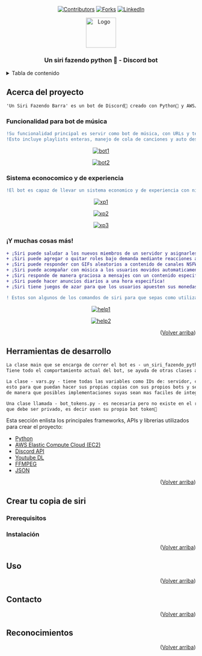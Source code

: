 <div id="top"></div>

<div align="center">
 
 <!-- PROJECT SHIELDS -->
 [![Contributors][contributors-shield]][contributors-url]
 [![Forks][forks-shield]][forks-url]
 [![LinkedIn][linkedin-shield]][linkedin-url]
 
 <a href="https://github.com/KappaOhm/UN-SIRI-FAZENDO-PYTHON">
  <img src="https://images-wixmp-ed30a86b8c4ca887773594c2.wixmp.com/f/95fa93bc-bb27-45ae-ab2f-680ea92bd79e/deqbwof-3e625c35-29d3-48bf-9180-9d810de75b35.png?token=eyJ0eXAiOiJKV1QiLCJhbGciOiJIUzI1NiJ9.eyJzdWIiOiJ1cm46YXBwOjdlMGQxODg5ODIyNjQzNzNhNWYwZDQxNWVhMGQyNmUwIiwiaXNzIjoidXJuOmFwcDo3ZTBkMTg4OTgyMjY0MzczYTVmMGQ0MTVlYTBkMjZlMCIsIm9iaiI6W1t7InBhdGgiOiJcL2ZcLzk1ZmE5M2JjLWJiMjctNDVhZS1hYjJmLTY4MGVhOTJiZDc5ZVwvZGVxYndvZi0zZTYyNWMzNS0yOWQzLTQ4YmYtOTE4MC05ZDgxMGRlNzViMzUucG5nIn1dXSwiYXVkIjpbInVybjpzZXJ2aWNlOmZpbGUuZG93bmxvYWQiXX0.jBtTOS2i26MbSWyEot-40E6ZjLXeWH9snECMaWVEj2w" alt="Logo" width="80" height="80">
 </a>
  <h3 align="center">Un siri fazendo python 🦀 - Discord bot</h3> 

</div>

<!-- TABLE OF CONTENTS -->
<details>
  <summary>Tabla de contenido</summary>
  <ol>
    <li>
      <a href="#Acerca-del-proyecto">Acerca del proyecto</a>
      <ul>
        <li><a href="#Funcionalidad-para-bot-de-música">Funcionalidad para bot de música</a></li>
        <li><a href="#Sistema-econocomico-y-de-experiencia">Sistema econocomico y de experiencia</a></li>
        <li><a href="#y-muchas-cosas-más">¡Y muchas cosas más!</a></li>
      </ul>
    </li>
    <li><a href="#Herramientas-de-desarrollo">Herramientas de desarrollo</a></li>
    <li>
      <a href="#Crear-tu-copia-de-siri">Crear tu copia de siri</a>
      <ul>
        <li><a href="#Prerequisitos">Prerequisitos</a></li>
        <li><a href="#Instalación">Instalación</a></li>
      </ul>
    </li>
    <li><a href="#Uso">Uso</a></li>
    <li><a href="#Contacto">Contacto</a></li>
    <li><a href="#Reconocimientos">Reconocimientos</a></li>
  </ol>
</details>

## Acerca del proyecto

```diff
'Un Siri Fazendo Barra' es un bot de Discord🔮 creado con Python🐍 y AWS☁️
```

### Funcionalidad para bot de música
```diff
!Su funcionalidad principal es servir como bot de música, con URLs y terminos de busqueda para Youtube
!Esto incluye playlists enteras, manejo de cola de canciones y auto desconectado por inactividad
```
<div align="center">
 
 [![bot1][bot-musica1-url]][default-project-url]
 
 [![bot2][bot-musica2-url]][default-project-url]
 
</div>

### Sistema econocomico y de experiencia
```diff
!El bot es capaz de llevar un sistema economico y de experiencia con niveles y monedas
```

<div align="center">
 
 [![xp1][xp-1-image-url]][default-project-url]
 
 [![xp2][xp-2-image-url]][default-project-url]
 
 [![xp3][xp-3-image-url]][default-project-url]
 
</div>

### ¡Y muchas cosas más!
```diff
+ ¡Siri puede saludar a los nuevos miembros de un servidor y asignarles un rol!
+ ¡Siri puede agregar o quitar roles bajo demanda mediante reacciones a un mensaje!
+ ¡Siri puede responder con GIFs aleatorios a contenido de canales NSFW!
+ ¡Siri puede acompañar con música a los usuarios movidos automaticamente al canal de inactividad!
+ ¡Siri responde de manera graciosa a mensajes con un contenido especifico!
+ ¡Siri puede hacer anuncios diarios a una hora especifica!
+ ¡Siri tiene juegos de azar para que los usuarios apuesten sus monedas!
```
```diff
! Estos son algunos de los comandos de siri para que sepas como utilizar sus funciones
```

<div align="center">
 
 [![help1][help1-url]][default-project-url]
 
 [![help2][help2-url]][default-project-url]
 
</div>

<p align="right">(<a href="#top">Volver arriba</a>)</p>

## Herramientas de desarrollo

```diff
La clase main que se encarga de correr el bot es - un_siri_fazendo_python.py - 
Tiene todo el comportamiento actual del bot, se ayuda de otras clases auxiliares
```
```diff
La clase - vars.py - tiene todas las variables como IDs de: servidor, canales de texto, roles etc, 
esto para que puedan hacer sus propias copias con sus propios bots y servidores, 
de manera que posibles implementaciones suyas sean mas faciles de integrar al código
```
```diff
Una clase llamada - bot_tokens.py - es necesaria pero no existe en el repo porque contiene el token del bot
que debe ser privado, es decir usen su propio bot token🤠
```

Esta sección enlista los principales frameworks, APIs y librerias utilizados para crear el proyecto:

* [Python](https://www.python.org/)
* [AWS Elastic Compute Cloud (EC2)](https://aws.amazon.com/en/ec2/)
* [Discord API](https://discordpy.readthedocs.io/en/stable/api.html#)
* [Youtube DL](https://youtube-dl.org/)
* [FFMPEG](https://www.ffmpeg.org/)
* [JSON](https://www.json.org/json-en.html)

<p align="right">(<a href="#top">Volver arriba</a>)</p>


## Crear tu copia de siri
### Prerequisitos
### Instalación
<p align="right">(<a href="#top">Volver arriba</a>)</p>

## Uso
<p align="right">(<a href="#top">Volver arriba</a>)</p>

## Contacto
<p align="right">(<a href="#top">Volver arriba</a>)</p>

## Reconocimientos
<p align="right">(<a href="#top">Volver arriba</a>)</p>



<!-- MARKDOWN LINKS & IMAGES -->
[default-project-url]: https://github.com/KappaOhm/UN-SIRI-FAZENDO-PYTHON
[siri-image-url]: https://images-wixmp-ed30a86b8c4ca887773594c2.wixmp.com/f/95fa93bc-bb27-45ae-ab2f-680ea92bd79e/deqbwof-3e625c35-29d3-48bf-9180-9d810de75b35.png?token=eyJ0eXAiOiJKV1QiLCJhbGciOiJIUzI1NiJ9.eyJzdWIiOiJ1cm46YXBwOjdlMGQxODg5ODIyNjQzNzNhNWYwZDQxNWVhMGQyNmUwIiwiaXNzIjoidXJuOmFwcDo3ZTBkMTg4OTgyMjY0MzczYTVmMGQ0MTVlYTBkMjZlMCIsIm9iaiI6W1t7InBhdGgiOiJcL2ZcLzk1ZmE5M2JjLWJiMjctNDVhZS1hYjJmLTY4MGVhOTJiZDc5ZVwvZGVxYndvZi0zZTYyNWMzNS0yOWQzLTQ4YmYtOTE4MC05ZDgxMGRlNzViMzUucG5nIn1dXSwiYXVkIjpbInVybjpzZXJ2aWNlOmZpbGUuZG93bmxvYWQiXX0.jBtTOS2i26MbSWyEot-40E6ZjLXeWH9snECMaWVEj2w
[xp-1-image-url]: https://user-images.githubusercontent.com/32210733/154873172-143b4203-9e70-47ab-a39e-cd9a1dbe590b.png
[xp-2-image-url]: https://user-images.githubusercontent.com/32210733/154873176-6555e727-733a-4276-ba27-508c0daec43d.png
[xp-3-image-url]: https://user-images.githubusercontent.com/32210733/154873177-7e752135-debd-438a-9645-aae8706945a1.png
[bot-musica1-url]: https://user-images.githubusercontent.com/32210733/154873179-0f62c546-ce16-4f4e-98f9-fdd02b70901e.png
[bot-musica2-url]: https://user-images.githubusercontent.com/32210733/154873178-6e66eeb7-63da-46c7-ac73-8187ad81e4a9.png
[help1-url]: https://user-images.githubusercontent.com/32210733/154873174-9a45bbd5-1044-453c-80cd-bec86118642e.png
[help2-url]: https://user-images.githubusercontent.com/32210733/154873175-decc8df2-a269-43e8-ae71-8ca0a9ac5069.png
[contributors-shield]: https://user-images.githubusercontent.com/32210733/154886948-2c89320c-2d6a-4590-ae08-a3dda737f755.png
[contributors-url]: https://github.com/KappaOhm/UN-SIRI-FAZENDO-PYTHON/graphs/contributors
[forks-shield]: https://user-images.githubusercontent.com/32210733/154886950-c496da2d-1ead-4472-aa91-f9075383670f.png
[forks-url]: https://github.com/KappaOhm/UN-SIRI-FAZENDO-PYTHON/network/members
[linkedin-shield]: https://img.shields.io/badge/-LinkedIn-black.svg?style=for-the-badge&logo=linkedin&colorB=555
[linkedin-url]: https://linkedin.com/in/kappaohm
